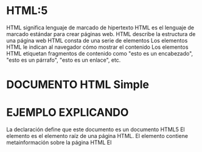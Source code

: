 # HTML:5
HTML significa lenguaje de marcado de hipertexto
HTML es el lenguaje de marcado estándar para crear páginas web.
HTML describe la estructura de una página web
HTML consta de una serie de elementos
Los elementos HTML le indican al navegador cómo mostrar el contenido
Los elementos HTML etiquetan fragmentos de contenido como "esto es un encabezado", "esto es un párrafo", "esto es un enlace", etc.

# DOCUMENTO HTML Simple
<!DOCTYPE html>
<html lang="en">
  <head>
    <meta charset="UTF-8" />
    <meta name="viewport" content="width=device-width, initial-scale=1.0" />
   
  </head>
  <body></body>
</html>

# EJEMPLO EXPLICANDO
La <!DOCTYPE html>declaración define que este documento es un documento HTML5
El <html>elemento es el elemento raíz de una página HTML.
El <head>elemento contiene metainformación sobre la página HTML
El <title>elemento especifica un título para la página HTML (que se muestra en la barra de título del navegador o en la pestaña de la página)
El <body>elemento define el cuerpo del documento y es un contenedor para todo el contenido visible, como encabezados, párrafos, imágenes, hipervínculos, tablas, listas, etc.
El <h1>elemento define un encabezado grande
El <p>elemento define un párrafo

¿Qué es un elemento HTML?
Un elemento HTML se define mediante una etiqueta de inicio, algún contenido y una etiqueta final:

< tagname > El contenido va aquí... < /tagname >
El elemento HTML es todo, desde la etiqueta de inicio hasta la etiqueta final:

< h1 > Mi primer encabezado < /h1 >
< p > Mi primer párrafo. < /p >